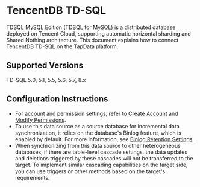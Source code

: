 # TencentDB TD-SQL

TDSQL MySQL Edition (TDSQL for MySQL) is a distributed database deployed on Tencent Cloud, supporting automatic horizontal sharding and Shared Nothing architecture. This document explains how to connect TencentDB TD-SQL on the TapData platform.

## Supported Versions

TD-SQL 5.0, 5.1, 5.5, 5.6, 5.7, 8.x

## Configuration Instructions

* For account and permission settings, refer to [Create Account](https://cloud.tencent.com/document/product/557/82992) and [Modify Permissions](https://cloud.tencent.com/document/product/557/82993).
* To use this data source as a source database for incremental data synchronization, it relies on the database's Binlog feature, which is enabled by default. For more information, see [Binlog Retention Settings](https://cloud.tencent.com/document/product/236/53513).
* When synchronizing from this data source to other heterogeneous databases, if there are table-level cascade settings, the data updates and deletions triggered by these cascades will not be transferred to the target. To implement similar cascading capabilities on the target side, you can use triggers or other methods based on the target's requirements.
